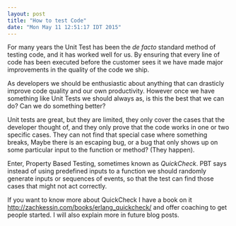```yaml
---
layout: post
title: "How to test Code"
date: "Mon May 11 12:51:17 IDT 2015"
---
```


For many years the Unit Test has been the _de facto_ standard method
of testing code, and it has worked well for us. By ensuring that every
line of code has been executed before the customer sees it we have
made major improvements in the quality of the code we ship. 

As developers we should be enthusiastic about anything that can
drasticly improve code quality and our own productivity. However once
we have something like Unit Tests we should always as, is this the
best that we can do? Can we do something better?

Unit tests are great, but they are limited, they only cover the cases
that the developer thought of, and they only prove that the code works
in one or two specific cases. They can not find that special case
where something breaks, Maybe there is an escaping bug, or a bug that
only shows up on some particular input to the function or method?
(They happen). 

Enter, Property Based Testing, sometimes known as _QuickCheck_. PBT
says instead of using predefined inputs to a function we should
randomly generate inputs or sequences of events, so that the test can
find those cases that might not act correctly. 

If you want to know more about QuickCheck I have a book on it
http://zachkessin.com/books/erlang_quickcheck/ and offer coaching to
get people started. I will also explain more in future blog posts.
